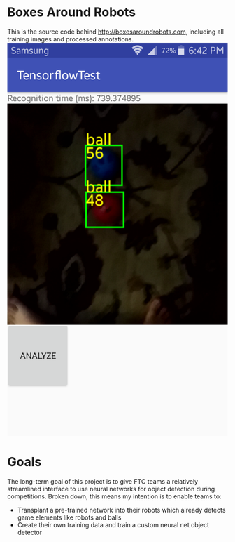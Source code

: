 # Boxes Around Robots
This is the source code behind http://boxesaroundrobots.com, including all training images and processed annotations.
![Alt text](/samples/demo1.png?raw=true)
# Goals
The long-term goal of this project is to give FTC teams a relatively streamlined interface to use neural networks for object detection during competitions. Broken down, this means my intention is to enable teams to:
* Transplant a pre-trained network into their robots which already detects game elements like robots and balls
* Create their own training data and train a custom neural net object detector
